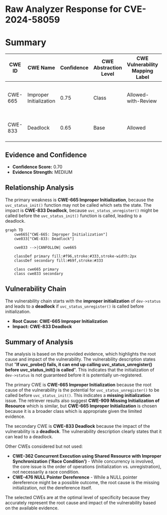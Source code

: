 # Raw Analyzer Response for CVE-2024-58059

# Summary

| CWE ID  | CWE Name   | Confidence | CWE Abstraction Level | CWE Vulnerability Mapping Label | CWE-Vulnerability Mapping Notes |
|--------------|-----------------------------------------------------------------------------------------------------------------------------------|------------|-----------------------|-----------------------------------|------------------------------------------------------------------|
| CWE-665 | Improper Initialization | 0.75 | Class | Allowed-with-Review | Primary CWE: The root cause is that `uvc_status_init()` may not be called before `uvc_status_unregister()`. |
| CWE-833 | Deadlock | 0.65 | Base | Allowed | Secondary CWE: The impact of the vulnerability is a deadlock. |

## Evidence and Confidence

*   **Confidence Score:** 0.70
*   **Evidence Strength:** MEDIUM

## Relationship Analysis

The primary weakness is **CWE-665 Improper Initialization**, because the `uvc_status_init()` function may not be called which sets the state. The impact is **CWE-833 Deadlock**, because `uvc_status_unregister()` might be called before the `uvc_status_init()` function is called, leading to a deadlock.
```mermaid
graph TD
    cwe665["CWE-665: Improper Initialization"]
    cwe833["CWE-833: Deadlock"]
    
    cwe833 -->|CANFOLLOW| cwe665
    
    classDef primary fill:#f96,stroke:#333,stroke-width:2px
    classDef secondary fill:#69f,stroke:#333
    
    class cwe665 primary
    class cwe833 secondary
```

## Vulnerability Chain

The vulnerability chain starts with the **improper initialization** of `dev->status` and leads to a **deadlock** if `uvc_status_unregister()` is called before initialization.
- **Root Cause:** **CWE-665 Improper Initialization**
- **Impact:** **CWE-833 Deadlock**

## Summary of Analysis

The analysis is based on the provided evidence, which highlights the root cause and impact of the vulnerability. The vulnerability description states that "**If uvc_probe() fails, it can end up calling uvc_status_unregister() before uvc_status_init() is called**". This indicates that the initialization of `dev->status` is not guaranteed before it is potentially un-registered.

The primary CWE is **CWE-665 Improper Initialization** because the root cause of the vulnerability is the potential for `uvc_status_unregister()` to be called before `uvc_status_init()`. This indicates a **missing initialization** issue. The retriever results also suggest **CWE-909 Missing Initialization of Resource** which is similar, but **CWE-665 Improper Initialization** is chosen because it is a broader class which is appropriate given the limited evidence.

The secondary CWE is **CWE-833 Deadlock** because the impact of the vulnerability is a **deadlock**. The vulnerability description clearly states that it can lead to a deadlock.

Other CWEs considered but not used:
- **CWE-362 Concurrent Execution using Shared Resource with Improper Synchronization ('Race Condition')** - While concurrency is involved, the core issue is the order of operations (initialization vs. unregistration), not necessarily a race condition.
- **CWE-476 NULL Pointer Dereference** - While a NULL pointer dereference might be a possible outcome, the root cause is the missing initialization, not the dereference itself.

The selected CWEs are at the optimal level of specificity because they accurately represent the root cause and impact of the vulnerability based on the available evidence.